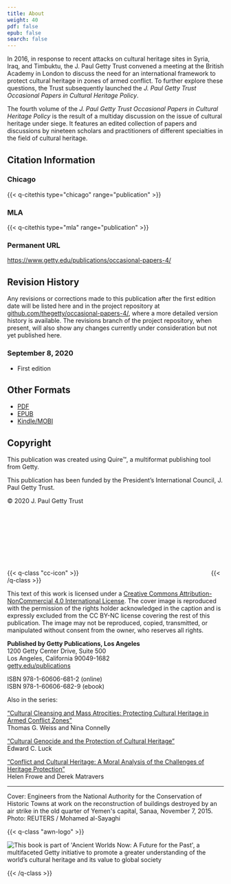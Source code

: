 ```yaml
---
title: About
weight: 40
pdf: false
epub: false
search: false
---
```


In 2016, in response to recent attacks on cultural heritage sites in Syria, Iraq, and Timbuktu, the J.&#160;Paul Getty Trust convened a meeting at the British Academy in London to discuss the need for an international framework to protect cultural heritage in zones of armed conflict. To further explore these questions, the Trust subsequently launched the *J.&#160;Paul Getty Trust Occasional Papers in Cultural Heritage Policy*.

The fourth volume of the *J. Paul Getty Trust Occasional Papers in Cultural Heritage Policy* is the result of a multiday discussion on the issue of cultural heritage under siege. It features an edited collection of papers and discussions by nineteen scholars and practitioners of different specialties in the field of cultural heritage.

<div class="backmatter">

## Citation Information

### Chicago

{{< q-citethis type="chicago" range="publication" >}}

### MLA

{{< q-citethis type="mla" range="publication" >}}

### Permanent URL

https://www.getty.edu/publications/occasional-papers-4/

## Revision History

Any revisions or corrections made to this publication after the first edition date will be listed here and in the project repository at [github.com/thegetty/occasional-papers-4/](https://github.com/thegetty/occasional-papers-4/), where a more detailed version history is available. The revisions branch of the project repository, when present, will also show any changes currently under consideration but not yet published here.

### September 8, 2020

  - First edition

## Other Formats

  - [PDF](/downloads/CunoWeiss_CulturalHeritageUnderSiege.pdf)
  - [EPUB](/downloads/CunoWeiss_CulturalHeritageUnderSiege.epub)
  - [Kindle/MOBI](/downloads/CunoWeiss_CulturalHeritageUnderSiege.mobi)

## Copyright

This publication was created using Quire™, a multiformat publishing tool from Getty.

This publication has been funded by the President’s International Council, J. Paul Getty Trust.

© 2020 J. Paul Getty Trust

{{< q-class "cc-icon" >}}
<svg class="quire-copyright__icon">
<switch>
  <use xlink:href="#cc"></use>
</switch>
<switch>
  <use xlink:href="#cc-by"></use>
  <foreignObject width="135" height="30">
      <img src="/icons/cc-by.png" alt="CC-BY-NC" />
  </foreignObject>
</switch>
<switch>
  <use xlink:href="#cc-by-nc"></use>
  <foreignObject width="135" height="30">
      <img src="/icons/cc-by-nc.png" alt="CC-BY-NC" />
  </foreignObject>
</switch>
</svg>
{{< /q-class >}}

This text of this work is licensed under a [Creative Commons Attribution-NonCommercial 4.0 International License](https://creativecommons.org/licenses/by-nc/4.0/). The cover image is reproduced with the permission of the rights holder acknowledged in the caption and is expressly excluded from the CC BY-NC license covering the rest of this publication. The image may not be reproduced, copied, transmitted, or manipulated without consent from the owner, who reserves all rights.

**Published by Getty Publications, Los Angeles**<br />
1200 Getty Center Drive, Suite 500<br />
Los Angeles, California 90049-1682<br />
[getty.edu/publications](http://www.getty.edu/publications)

ISBN 978-1-60606-681-2 (online)<br />
ISBN 978-1-60606-682-9 (ebook)

Also in the series:

[“Cultural Cleansing and Mass Atrocities: Protecting Cultural Heritage in Armed Conflict Zones”](https://www.getty.edu/publications/occasional-papers-1/) <br />Thomas G. Weiss and Nina Connelly

[“Cultural Genocide and the Protection of Cultural Heritage”](https://www.getty.edu/publications/occasional-papers-2/) <br />Edward C. Luck

[“Conflict and Cultural Heritage: A Moral Analysis of the Challenges of Heritage Protection”](https://www.getty.edu/publications/occasional-papers-3/) <br />Helen Frowe and Derek Matravers


---

Cover: Engineers from the National Authority for the Conservation of Historic Towns at work on the reconstruction of buildings destroyed by an air strike in the old quarter of Yemen's capital, Sanaa, November 7, 2015. Photo: REUTERS / Mohamed al-Sayaghi

{{< q-class "awn-logo" >}}

![This book is part of 'Ancient Worlds Now: A Future for the Past', a multifaceted Getty initiative to promote a greater understanding of the world’s cultural heritage and its value to global society](/img/awn-logo-and-line--2F2B0F.png)

{{< /q-class >}}

</div>
